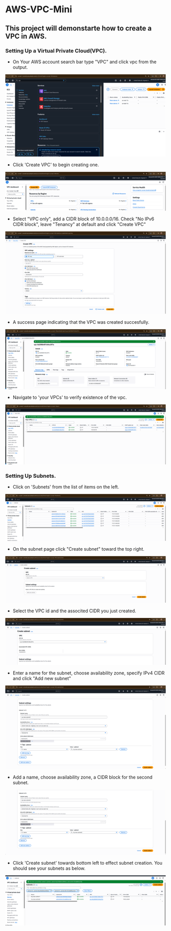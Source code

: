 # AWS-VPC-Mini
## This project will demonstarte how to create a VPC in AWS.

### Setting Up a Virtual Private Cloud(VPC).

* On Your AWS account search bar type "VPC" and click vpc from the output.

![](./img/Pasted%20image.png)

* Click 'Create VPC' to begin creating one.

![](./img/Pasted%20image%20(2).png)

* Select "VPC only", add a CIDR block of 10.0.0.0/16. Check "No IPv6 CIDR block", leave "Tenancy" at default and click "Create VPC"

![](./img/Pasted%20image%20(3).png)

* A success page indicating that the VPC was created succesfully.

![](./img/Pasted%20image%20(4).png)

* Navigate to 'your VPCs' to verify existence of the vpc.

![](./img/Pasted%20image%20(5).png)


### Setting Up Subnets.

* Click on 'Subnets' from the list of items on the left.

![](./img/Pasted%20image%20(6).png)

* On the subnet page click "Create subnet" toward the top right.

![](./img/Pasted%20image%20(7).png)

* Select the VPC id and the associted CIDR you just created.

![](./img/Pasted%20image%20(8).png)

* Enter a name for the subnet, choose availability zone, specify IPv4 CIDR and click "Add new subnet"

![](./img/Pasted%20image%20(9).png)

* Add a name, choose availability zone, a CIDR block for the second subnet.

![](./img/Pasted%20image%20(11).png)

* Click 'Create subnet' towards bottom left to effect subnet creation. You should see your subnets as below.

![](./img/Pasted%20image%20(12).png)